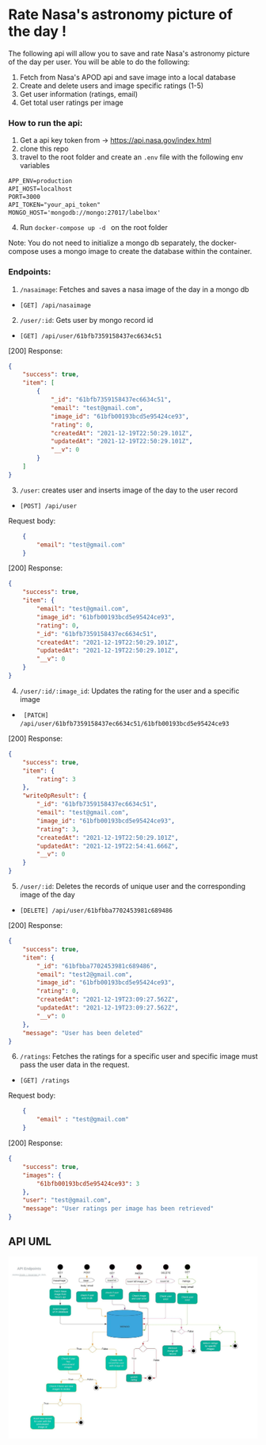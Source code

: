 # Rate Nasa's astronomy picture of the day !

The following api will allow you to save and rate Nasa's astronomy picture of the day per user. You will be able to do the following:

1) Fetch from Nasa's APOD api and save image into a local database
2) Create and delete users and image specific ratings (1-5)
3) Get user information (ratings, email)
4) Get total user ratings per image

### How to run the api:
1) Get a api key token from -> https://api.nasa.gov/index.html
2) clone this repo
3) travel to the root folder and create an ```.env``` file with the following env variables

```
APP_ENV=production
API_HOST=localhost
PORT=3000
API_TOKEN="your_api_token"
MONGO_HOST='mongodb://mongo:27017/labelbox'
```
4) Run  ```docker-compose up -d ``` on the root folder 

Note: You do not need to initialize a mongo db separately, the docker-compose uses a mongo image to create the database within the container.


### Endpoints:

1) ```/nasaimage```: Fetches and saves a nasa image of the day in a mongo db

*  ```[GET] /api/nasaimage```

2) ```/user/:id```: Gets user by mongo record id

*  ```[GET] /api/user/61bfb7359158437ec6634c51```

[200] Response:

```json
{
    "success": true,
    "item": [
        {
            "_id": "61bfb7359158437ec6634c51",
            "email": "test@gmail.com",
            "image_id": "61bfb00193bcd5e95424ce93",
            "rating": 0,
            "createdAt": "2021-12-19T22:50:29.101Z",
            "updatedAt": "2021-12-19T22:50:29.101Z",
            "__v": 0
        }
    ]
}
```

3) ```/user```: creates user and inserts image of the day to the user record

*  ```[POST] /api/user```

Request body:

```json
    {
        "email": "test@gmail.com"
    }
```
[200] Response:

```json
{
    "success": true,
    "item": {
        "email": "test@gmail.com",
        "image_id": "61bfb00193bcd5e95424ce93",
        "rating": 0,
        "_id": "61bfb7359158437ec6634c51",
        "createdAt": "2021-12-19T22:50:29.101Z",
        "updatedAt": "2021-12-19T22:50:29.101Z",
        "__v": 0
    }
}
```
4) ```/user/:id/:image_id```: Updates the rating for the user and a specific image

*  ``` [PATCH] /api/user/61bfb7359158437ec6634c51/61bfb00193bcd5e95424ce93```

[200] Response:

```json
{
    "success": true,
    "item": {
        "rating": 3
    },
    "writeOpResult": {
        "_id": "61bfb7359158437ec6634c51",
        "email": "test@gmail.com",
        "image_id": "61bfb00193bcd5e95424ce93",
        "rating": 3,
        "createdAt": "2021-12-19T22:50:29.101Z",
        "updatedAt": "2021-12-19T22:54:41.666Z",
        "__v": 0
    }
}
```

5) ```/user/:id```: Deletes the records of unique user and the corresponding image of the day

* ```[DELETE] /api/user/61bfbba7702453981c689486```

[200] Response:

```json
{
    "success": true,
    "item": {
        "_id": "61bfbba7702453981c689486",
        "email": "test2@gmail.com",
        "image_id": "61bfb00193bcd5e95424ce93",
        "rating": 0,
        "createdAt": "2021-12-19T23:09:27.562Z",
        "updatedAt": "2021-12-19T23:09:27.562Z",
        "__v": 0
    },
    "message": "User has been deleted"
}
```

6) ```/ratings```: Fetches the ratings for a specific user and specific image must pass
 the user data in the request.

* ```[GET] /ratings```

Request body:

```json
    {
        "email" : "test@gmail.com"
    }
```

[200] Response:

```json
{
    "success": true,
    "images": {
        "61bfb00193bcd5e95424ce93": 3
    },
    "user": "test@gmail.com",
    "message": "User ratings per image has been retrieved"
}
```
## API UML

![Activity Diagram](Activity_diagram.jpeg)
